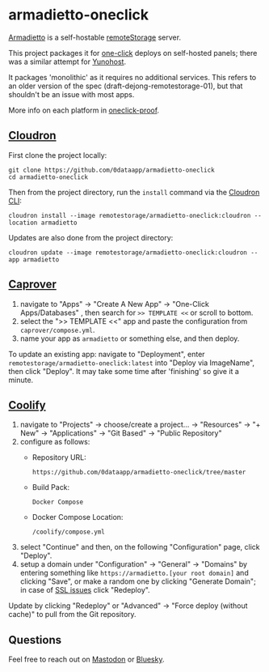 # armadietto-oneclick

[Armadietto](https://github.com/remotestorage/armadietto/) is a self-hostable [remoteStorage](https://remotestorage.io) server.
  
This project packages it for [one-click](https://easyindie.app) deploys on self-hosted panels; there was a similar attempt for [Yunohost](https://community.remotestorage.io/t/armadietto-on-yunohost-front-update-proposal/747).

It packages 'monolithic' as it requires no additional services. This refers to an older version of the spec (draft-dejong-remotestorage-01), but that shouldn't be an issue with most apps.

More info on each platform in [oneclick-proof](https://github.com/0dataapp/oneclick-proof).

## [Cloudron](https://cloudron.io)

First clone the project locally:

```
git clone https://github.com/0dataapp/armadietto-oneclick
cd armadietto-oneclick
```

Then from the project directory, run the `install` command via the [Cloudron CLI](https://docs.cloudron.io/packaging/cli/):

```
cloudron install --image remotestorage/armadietto-oneclick:cloudron --location armadietto
```

Updates are also done from the project directory:

```
cloudron update --image remotestorage/armadietto-oneclick:cloudron --app armadietto
```

## [Caprover](https://caprover.com)

1. navigate to "Apps" → "Create A New App" → "One-Click Apps/Databases"
, then search for `>> TEMPLATE <<` or scroll to bottom.
2. select the ">> TEMPLATE <<" app and paste the configuration from `caprover/compose.yml`.
3. name your app as `armadietto` or something else, and then deploy.

To update an existing app: navigate to "Deployment", enter `remotestorage/armadietto-oneclick:latest` into "Deploy via ImageName", then click "Deploy". It may take some time after 'finishing' so give it a minute.

## [Coolify](https://coolify.io)

1. navigate to "Projects" → choose/create a project… → "Resources" → "+ New" → "Applications" → "Git Based" → "Public Repository"
2. configure as follows:
	- Repository URL:
		
		```
		https://github.com/0dataapp/armadietto-oneclick/tree/master
		```
	
	- Build Pack:
		
		```
		Docker Compose
		```
	
	- Docker Compose Location:
		
		```
		/coolify/compose.yml
		```
3. select "Continue" and then, on the following "Configuration" page, click "Deploy".
4. setup a domain under "Configuration" → "General" → "Domains" by entering something like `https://armadietto.[your root domain]` and clicking "Save", or make a random one by clicking "Generate Domain"; in case of [SSL issues](https://coolify.io/docs/troubleshoot/dns-and-domains/lets-encrypt-not-working) click "Redeploy".

Update by clicking "Redeploy" or "Advanced" → "Force deploy (without cache)" to pull from the Git repository.

## Questions

Feel free to reach out on [Mastodon](https://rosano.ca/mastodon) or [Bluesky](https://rosano.ca/bluesky).
